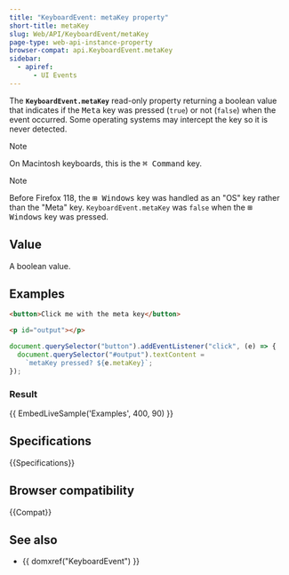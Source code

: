 ```yaml
---
title: "KeyboardEvent: metaKey property"
short-title: metaKey
slug: Web/API/KeyboardEvent/metaKey
page-type: web-api-instance-property
browser-compat: api.KeyboardEvent.metaKey
sidebar:
  - apiref:
      - UI Events
---
```


The **`KeyboardEvent.metaKey`** read-only property returning a
boolean value that indicates if the <kbd>Meta</kbd> key was pressed
(`true`) or not (`false`) when the event occurred. Some operating
systems may intercept the key so it is never detected.

> [!NOTE]
> On Macintosh keyboards, this is the <kbd>⌘ Command</kbd> key.

> [!NOTE]
> Before Firefox 118, the <kbd>⊞ Windows</kbd> key was handled
> as an "OS" key rather than the "Meta" key. `KeyboardEvent.metaKey` was
> `false` when the <kbd>⊞ Windows</kbd> key was pressed.

## Value

A boolean value.

## Examples

```html
<button>Click me with the meta key</button>

<p id="output"></p>
```

```js
document.querySelector("button").addEventListener("click", (e) => {
  document.querySelector("#output").textContent =
    `metaKey pressed? ${e.metaKey}`;
});
```

### Result

{{ EmbedLiveSample('Examples', 400, 90) }}

## Specifications

{{Specifications}}

## Browser compatibility

{{Compat}}

## See also

- {{ domxref("KeyboardEvent") }}

